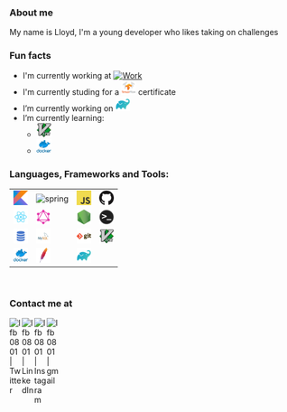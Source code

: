 ### About me
My name is Lloyd, I'm a young developer who likes taking on challenges

### Fun facts
- I'm currently working at [<img alt="Work" width="26px" src="https://media-exp1.licdn.com/dms/image/C510BAQGL8foSqpZ86A/company-logo_200_200/0?e=1604534400&v=beta&t=T2gAp07TudFFTsV9i8-M7d2PgzWiPLGGxpQXmGg2PJ4"/>](https://github.com/bim-connected)
- I'm currently studing for a [<img alt="Certificate" width="26px" src="https://raw.githubusercontent.com/github/explore/80688e429a7d4ef2fca1e82350fe8e3517d3494d/topics/tensorflow/tensorflow.png"/>](https://www.tensorflow.org/certificate) certificate
- I’m currently working on <img alt="Gradle" width="26px" src="https://raw.githubusercontent.com/github/explore/80688e429a7d4ef2fca1e82350fe8e3517d3494d/topics/gradle/gradle.png"/>
- I’m currently learning:
  - <img alt="Vim" width="26px" src="https://raw.githubusercontent.com/github/explore/80688e429a7d4ef2fca1e82350fe8e3517d3494d/topics/vim/vim.png"/>
  - <img alt="Docker" width="26px" src="https://raw.githubusercontent.com/github/explore/80688e429a7d4ef2fca1e82350fe8e3517d3494d/topics/docker/docker.png"/>

### Languages, Frameworks and Tools:
<table>
  <tr>
    <td>
      <img alt="Kotlin" width="26px" src="https://raw.githubusercontent.com/github/explore/80688e429a7d4ef2fca1e82350fe8e3517d3494d/topics/kotlin/kotlin.png" />         </td>
    <td>
      <img alt="spring" width="26px" src="https://spring-petclinic.github.io/images/logo-spring.png" />
    </td>
    <td>
      <img alt="JavaScript" width="26px" src="https://raw.githubusercontent.com/github/explore/80688e429a7d4ef2fca1e82350fe8e3517d3494d/topics/javascript/javascript.png" />
    </td>
    <td>
      <img alt="GitHub" width="26px" src="https://raw.githubusercontent.com/github/explore/78df643247d429f6cc873026c0622819ad797942/topics/github/github.png" />
    </td>
  </tr>
  <tr>
    <td>
      <img alt="React" width="26px" src="https://raw.githubusercontent.com/github/explore/80688e429a7d4ef2fca1e82350fe8e3517d3494d/topics/react/react.png" />
    </td>
    <td>
      <img alt="GraphQL" width="26px" src="https://raw.githubusercontent.com/github/explore/80688e429a7d4ef2fca1e82350fe8e3517d3494d/topics/graphql/graphql.png" />
    </td>
    <td>
      <img alt="Node.js" width="26px" src="https://raw.githubusercontent.com/github/explore/80688e429a7d4ef2fca1e82350fe8e3517d3494d/topics/nodejs/nodejs.png" />       </td>
    <td>
      <img alt="Terminal" width="26px" src="https://raw.githubusercontent.com/github/explore/80688e429a7d4ef2fca1e82350fe8e3517d3494d/topics/terminal/terminal.png" />
    </td>
  </tr>
  <tr>
    <td>
      <img alt="SQL" width="26px" src="https://raw.githubusercontent.com/github/explore/80688e429a7d4ef2fca1e82350fe8e3517d3494d/topics/sql/sql.png" />
    </td>
    <td>
      <img alt="MySQL" width="26px" src="https://raw.githubusercontent.com/github/explore/80688e429a7d4ef2fca1e82350fe8e3517d3494d/topics/mysql/mysql.png" />
    </td>
    <td>
      <img alt="Git" width="26px" src="https://raw.githubusercontent.com/github/explore/80688e429a7d4ef2fca1e82350fe8e3517d3494d/topics/git/git.png" />
    </td>
    <td>
      <img alt="Vim" width="26px" src="https://raw.githubusercontent.com/github/explore/80688e429a7d4ef2fca1e82350fe8e3517d3494d/topics/vim/vim.png"/>
    </td>
    <tr>
    <td>
<img alt="Docker" width="26px" src="https://raw.githubusercontent.com/github/explore/80688e429a7d4ef2fca1e82350fe8e3517d3494d/topics/docker/docker.png"/>
    </td>
    <td>
      <img alt="Gradle" width="26px" src="https://raw.githubusercontent.com/github/explore/80688e429a7d4ef2fca1e82350fe8e3517d3494d/topics/maven/maven.png"/>
    </td>
    <td>
  <img alt="Gradle" width="26px" src="https://raw.githubusercontent.com/github/explore/80688e429a7d4ef2fca1e82350fe8e3517d3494d/topics/gradle/gradle.png"/>
    </td>
  </tr>
</table>

<br>

### Contact me at
[<img align="left" alt="lfb0801 | Twitter" width="22px" src="https://cdn.jsdelivr.net/npm/simple-icons@v3/icons/twitter.svg" />][twitter]
[<img align="left" alt="lfb0801 | LinkedIn" width="22px" src="https://cdn.jsdelivr.net/npm/simple-icons@v3/icons/linkedin.svg" />][linkedin]
[<img align="left" alt="lfb0801 | Instagram" width="22px" src="https://cdn.jsdelivr.net/npm/simple-icons@v3/icons/instagram.svg" />][instagram]
[<img align="left" alt="lfb0801 | gmail" width="22px" src="https://cdn.jsdelivr.net/npm/simple-icons@v3/icons/gmail.svg" />][gmail]

[twitter]: https://twitter.com/lfb0801
[instagram]: https://instagram.com/lfb0801
[linkedin]: https://www.linkedin.com/in/lloyd-van-zaalen-5b01b1149/
[gmail]: mailto:lfb0801@gmail.com
